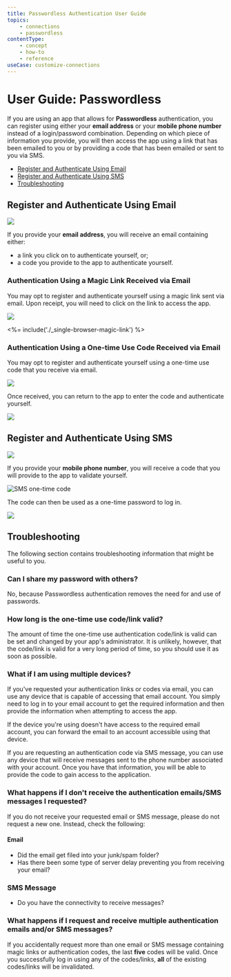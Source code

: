 ```yaml
---
title: Passwordless Authentication User Guide
topics:
    - connections
    - passwordless
contentType:
    - concept
    - how-to
    - reference
useCase: customize-connections
---
```

# User Guide: Passwordless

If you are using an app that allows for **Passwordless** authentication, you can register using either your **email address** or your **mobile phone number** instead of a login/password combination. Depending on which piece of information you provide, you will then access the app using a link that has been emailed to you or by providing a code that has been emailed or sent to you via SMS.

* [Register and Authenticate Using Email](#register-and-authenticate-using-email)
* [Register and Authenticate Using SMS](#register-and-authenticate-using-sms)
* [Troubleshooting](#troubleshooting)

## Register and Authenticate Using Email

![](/media/articles/connections/passwordless/passwordless-email-request-web.png)

If you provide your **email address**, you will receive an email containing either:

* a link you click on to authenticate yourself, or;
* a code you provide to the app to authenticate yourself.

### Authentication Using a Magic Link Received via Email

You may opt to register and authenticate yourself using a magic link sent via email. Upon receipt, you will need to click on the link to access the app.

![](/media/articles/connections/passwordless/passwordless-email-receive-link.png)

<%= include('./_single-browser-magic-link') %>


### Authentication Using a One-time Use Code Received via Email

You may opt to register and authenticate yourself using a one-time use code that you receive via email.

![](/media/articles/connections/passwordless/passwordless-email-receive-code-web.png)

Once received, you can return to the app to enter the code and authenticate yourself.

![](/media/articles/connections/passwordless/passwordless-email-enter-code-web.png)

## Register and Authenticate Using SMS

![](/media/articles/connections/passwordless/passwordless-sms-enter-phone-web.png)

If you provide your **mobile phone number**, you will receive a code that you will provide to the app to validate yourself.

<div class="phone-mockup"><img src="/media/articles/connections/passwordless/passwordless-sms-receive-code-web.png" alt="SMS one-time code"/></div>

The code can then be used as a one-time password to log in.

![](/media/articles/connections/passwordless/passwordless-sms-enter-code-web.png)

## Troubleshooting

The following section contains troubleshooting information that might be useful to you.

### Can I share my password with others?

No, because Passwordless authentication removes the need for and use of passwords.

### How long is the one-time use code/link valid?

The amount of time the one-time use authentication code/link is valid can be set and changed by your app's administrator. It is unlikely, however, that the code/link is valid for a very long period of time, so you should use it as soon as possible.

### What if I am using multiple devices?

If you've requested your authentication links or codes via email, you can use any device that is capable of accessing that email account. You simply need to log in to your email account to get the required information and then provide the information when attempting to access the app.

If the device you're using doesn't have access to the required email account, you can forward the email to an account accessible using that device.

If you are requesting an authentication code via SMS message, you can use any device that will receive messages sent to the phone number associated with your account. Once you have that information, you will be able to provide the code to gain access to the application.

### What happens if I don't receive the authentication emails/SMS messages I requested?

If you do not receive your requested email or SMS message, please do not request a new one. Instead, check the following:

#### Email

* Did the email get filed into your junk/spam folder?
* Has there been some type of server delay preventing you from receiving your email?

### SMS Message

* Do you have the connectivity to receive messages?

### What happens if I request and receive multiple authentication emails and/or SMS messages?

If you accidentally request more than one email or SMS message containing magic links or authentication codes, the last **five** codes will be valid. Once you successfully log in using any of the codes/links, **all** of the existing codes/links will be invalidated.
